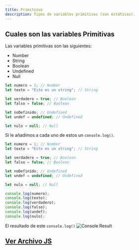 ```yaml
---
title: Primitivos
description: Tipos de variables primitivas (son estáticas).
---
```


## Cuales son las variables Primitivas
Las variables  primitivas son las siguientes:
- Number
- String
- Boolean
- Undefined
- Null

```js title="02-primitivos.js"
let numero = 1; // Number
let texto = "Esto es un string"; // String

let verdadero = true; // Boolean
let falso = false; // Boolean

let noDefinido; // Undefined
let undef = undefined; // Undefined

let nulo = null; // Null
```

Si le añadimos a cada uno de estos un `console.log()`.

```js {12, 13, 14, 15, 16, 17} title="02-primitivos.js (+ console.log)"
let numero = 1; // Number
let texto = "Esto es un string"; // String

let verdadero = true; // Boolean
let falso = false; // Boolean

let noDefinido; // Undefined
let undef = undefined; // Undefined

let nulo = null; // Null

console.log(numero);
console.log(texto);
console.log(verdadero);
console.log(falso);
console.log(undef);
console.log(nulo);
```
El resultado de este `console.log()`
![Console Result](/img/01-tipos-y-variables/02-primitivos.png)
## [Ver Archivo JS](/js/01-tipos-y-variables/02-primitivos.js)